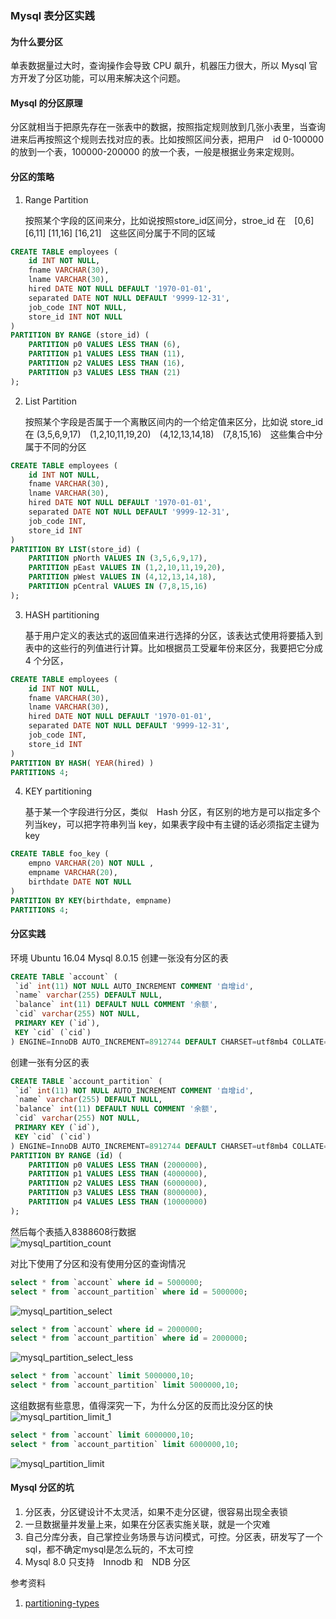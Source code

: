 ### Mysql 表分区实践

#### 为什么要分区

单表数据量过大时，查询操作会导致 CPU 飙升，机器压力很大，所以 Mysql 官方开发了分区功能，可以用来解决这个问题。

#### Mysql 的分区原理

分区就相当于把原先存在一张表中的数据，按照指定规则放到几张小表里，当查询进来后再按照这个规则去找对应的表。比如按照区间分表，把用户　id 0-100000 的放到一个表，100000-200000 的放一个表，一般是根据业务来定规则。

#### 分区的策略

1. Range Partition

	按照某个字段的区间来分，比如说按照store_id区间分，stroe_id 在　[0,6] [6,11] [11,16] [16,21]　这些区间分属于不同的区域

```sql
CREATE TABLE employees (
    id INT NOT NULL,
    fname VARCHAR(30),
    lname VARCHAR(30),
    hired DATE NOT NULL DEFAULT '1970-01-01',
    separated DATE NOT NULL DEFAULT '9999-12-31',
    job_code INT NOT NULL,
    store_id INT NOT NULL
)
PARTITION BY RANGE (store_id) (
    PARTITION p0 VALUES LESS THAN (6),
    PARTITION p1 VALUES LESS THAN (11),
    PARTITION p2 VALUES LESS THAN (16),
    PARTITION p3 VALUES LESS THAN (21)
);
```
2. List Partition
	
	按照某个字段是否属于一个离散区间内的一个给定值来区分，比如说 store_id 在 (3,5,6,9,17)　(1,2,10,11,19,20)　(4,12,13,14,18)　(7,8,15,16)　这些集合中分属于不同的分区

```sql
CREATE TABLE employees (
    id INT NOT NULL,
    fname VARCHAR(30),
    lname VARCHAR(30),
    hired DATE NOT NULL DEFAULT '1970-01-01',
    separated DATE NOT NULL DEFAULT '9999-12-31',
    job_code INT,
    store_id INT
)
PARTITION BY LIST(store_id) (
    PARTITION pNorth VALUES IN (3,5,6,9,17),
    PARTITION pEast VALUES IN (1,2,10,11,19,20),
    PARTITION pWest VALUES IN (4,12,13,14,18),
    PARTITION pCentral VALUES IN (7,8,15,16)
);
```
3. HASH partitioning
	
	基于用户定义的表达式的返回值来进行选择的分区，该表达式使用将要插入到表中的这些行的列值进行计算。比如根据员工受雇年份来区分，我要把它分成 4 个分区，
```sql
CREATE TABLE employees (
    id INT NOT NULL,
    fname VARCHAR(30),
    lname VARCHAR(30),
    hired DATE NOT NULL DEFAULT '1970-01-01',
    separated DATE NOT NULL DEFAULT '9999-12-31',
    job_code INT,
    store_id INT
)
PARTITION BY HASH( YEAR(hired) )
PARTITIONS 4;
```

4. KEY partitioning

	基于某一个字段进行分区，类似　Hash 分区，有区别的地方是可以指定多个列当key，可以把字符串列当 key，如果表字段中有主键的话必须指定主键为 key
```sql
CREATE TABLE foo_key (
	empno VARCHAR(20) NOT NULL ,
	empname VARCHAR(20),
	birthdate DATE NOT NULL
)
PARTITION BY KEY(birthdate, empname)
PARTITIONS 4;
```

#### 分区实践

环境 Ubuntu 16.04 Mysql 8.0.15
创建一张没有分区的表
```sql
CREATE TABLE `account` (
 `id` int(11) NOT NULL AUTO_INCREMENT COMMENT '自增id',
 `name` varchar(255) DEFAULT NULL,
 `balance` int(11) DEFAULT NULL COMMENT '余额',
 `cid` varchar(255) NOT NULL,
 PRIMARY KEY (`id`),
 KEY `cid` (`cid`)
) ENGINE=InnoDB AUTO_INCREMENT=8912744 DEFAULT CHARSET=utf8mb4 COLLATE=utf8mb4_0900_ai_ci
```

创建一张有分区的表
```sql
CREATE TABLE `account_partition` (
 `id` int(11) NOT NULL AUTO_INCREMENT COMMENT '自增id',
 `name` varchar(255) DEFAULT NULL,
 `balance` int(11) DEFAULT NULL COMMENT '余额',
 `cid` varchar(255) NOT NULL,
 PRIMARY KEY (`id`),
 KEY `cid` (`cid`)
) ENGINE=InnoDB AUTO_INCREMENT=8912744 DEFAULT CHARSET=utf8mb4 COLLATE=utf8mb4_0900_ai_ci
PARTITION BY RANGE (id) (
    PARTITION p0 VALUES LESS THAN (2000000),
    PARTITION p1 VALUES LESS THAN (4000000),
    PARTITION p2 VALUES LESS THAN (6000000),
    PARTITION p3 VALUES LESS THAN (8000000),
    PARTITION p4 VALUES LESS THAN (10000000)
);
```

然后每个表插入8388608行数据  
![mysql_partition_count](https://hurryking.github.io/img/mysql_partition_count.png)

对比下使用了分区和没有使用分区的查询情况  
```sql
select * from `account` where id = 5000000;
select * from `account_partition` where id = 5000000;
```

![mysql_partition_select](https://hurryking.github.io/img/mysql_partition_select.png)

```sql
select * from `account` where id = 2000000;
select * from `account_partition` where id = 2000000;
```
![mysql_partition_select_less](https://hurryking.github.io/img/mysql_partition_select_less.png)

```sql
select * from `account` limit 5000000,10;
select * from `account_partition` limit 5000000,10;
```
这组数据有些意思，值得深究一下，为什么分区的反而比没分区的快  
![mysql_partition_limit_1](https://hurryking.github.io/img/mysql_partition_limit_1.png)


```sql
select * from `account` limit 6000000,10;
select * from `account_partition` limit 6000000,10;
```
![mysql_partition_limit](https://hurryking.github.io/img/mysql_partition_limit.png)


#### Mysql 分区的坑

1. 分区表，分区键设计不太灵活，如果不走分区键，很容易出现全表锁  
2. 一旦数据量并发量上来，如果在分区表实施关联，就是一个灾难
3. 自己分库分表，自己掌控业务场景与访问模式，可控。分区表，研发写了一个sql，都不确定mysql是怎么玩的，不太可控
4. Mysql 8.0 只支持　Innodb 和　NDB 分区


参考资料  
1. [partitioning-types](https://dev.mysql.com/doc/refman/8.0/en/partitioning-types.html)